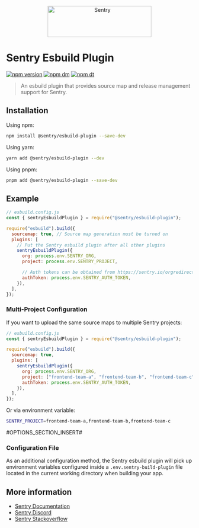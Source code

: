 <p align="center">
  <a href="https://sentry.io/?utm_source=github&utm_medium=logo" target="_blank">
    <img src="https://sentry-brand.storage.googleapis.com/sentry-wordmark-dark-280x84.png" alt="Sentry" width="280" height="84">
  </a>
</p>

# Sentry Esbuild Plugin

[![npm version](https://img.shields.io/npm/v/@sentry/esbuild-plugin.svg)](https://www.npmjs.com/package/@sentry/esbuild-plugin)
[![npm dm](https://img.shields.io/npm/dm/@sentry/esbuild-plugin.svg)](https://www.npmjs.com/package/@sentry/esbuild-plugin)
[![npm dt](https://img.shields.io/npm/dt/@sentry/esbuild-plugin.svg)](https://www.npmjs.com/package/@sentry/esbuild-plugin)

> An esbuild plugin that provides source map and release management support for Sentry.

## Installation

Using npm:

```bash
npm install @sentry/esbuild-plugin --save-dev
```

Using yarn:

```bash
yarn add @sentry/esbuild-plugin --dev
```

Using pnpm:

```bash
pnpm add @sentry/esbuild-plugin --save-dev
```

## Example

```js
// esbuild.config.js
const { sentryEsbuildPlugin } = require("@sentry/esbuild-plugin");

require("esbuild").build({
  sourcemap: true, // Source map generation must be turned on
  plugins: [
    // Put the Sentry esbuild plugin after all other plugins
    sentryEsbuildPlugin({
      org: process.env.SENTRY_ORG,
      project: process.env.SENTRY_PROJECT,

      // Auth tokens can be obtained from https://sentry.io/orgredirect/organizations/:orgslug/settings/auth-tokens/
      authToken: process.env.SENTRY_AUTH_TOKEN,
    }),
  ],
});
```

### Multi-Project Configuration

If you want to upload the same source maps to multiple Sentry projects:

```js
// esbuild.config.js
const { sentryEsbuildPlugin } = require("@sentry/esbuild-plugin");

require("esbuild").build({
  sourcemap: true,
  plugins: [
    sentryEsbuildPlugin({
      org: process.env.SENTRY_ORG,
      project: ["frontend-team-a", "frontend-team-b", "frontend-team-c"],
      authToken: process.env.SENTRY_AUTH_TOKEN,
    }),
  ],
});
```

Or via environment variable:

```bash
SENTRY_PROJECT=frontend-team-a,frontend-team-b,frontend-team-c
```

#OPTIONS_SECTION_INSERT#

### Configuration File

As an additional configuration method, the Sentry esbuild plugin will pick up environment variables configured inside a `.env.sentry-build-plugin` file located in the current working directory when building your app.

## More information

- [Sentry Documentation](https://docs.sentry.io/quickstart/)
- [Sentry Discord](https://discord.gg/Ww9hbqr)
- [Sentry Stackoverflow](http://stackoverflow.com/questions/tagged/sentry)
